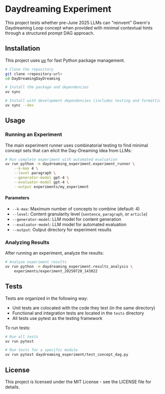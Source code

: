 # Daydreaming Experiment

This project tests whether pre-June 2025 LLMs can "reinvent" Gwern's Daydreaming Loop concept when provided with minimal contextual hints through a structured prompt DAG approach.

## Installation

This project uses [uv](https://docs.astral.sh/uv/) for fast Python package management.

```bash
# Clone the repository
git clone <repository-url>
cd DayDreamingDayDreaming

# Install the package and dependencies
uv sync

# Install with development dependencies (includes testing and formatting tools)
uv sync --dev
```

## Usage

### Running an Experiment

The main experiment runner uses combinatorial testing to find minimal concept sets that can elicit the Day-Dreaming idea from LLMs:

```bash
# Run complete experiment with automated evaluation
uv run python -m daydreaming_experiment.experiment_runner \
    --k-max 4 \
    --level paragraph \
    --generator-model gpt-4 \
    --evaluator-model gpt-4 \
    --output experiments/my_experiment
```

#### Parameters

- `--k-max`: Maximum number of concepts to combine (default: 4)
- `--level`: Content granularity level (`sentence`, `paragraph`, or `article`)
- `--generator-model`: LLM model for content generation
- `--evaluator-model`: LLM model for automated evaluation
- `--output`: Output directory for experiment results

### Analyzing Results

After running an experiment, analyze the results:

```bash
# Analyze experiment results
uv run python -m daydreaming_experiment.results_analysis \
    experiments/experiment_20250728_143022
```

## Tests

Tests are organized in the following way:
- Unit tests are colocated with the code they test (in the same directory)
- Functional and integration tests are located in the `tests` directory
- All tests use pytest as the testing framework

To run tests:
```bash
# Run all tests
uv run pytest

# Run tests for a specific module
uv run pytest daydreaming_experiment/test_concept_dag.py
```

## License

This project is licensed under the MIT License - see the LICENSE file for details.